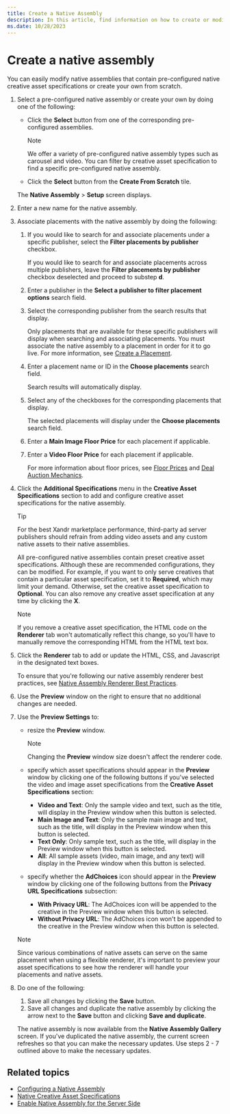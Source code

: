 ```yaml
---
title: Create a Native Assembly
description: In this article, find information on how to create or modify a native assembly.
ms.date: 10/28/2023
---
```


# Create a native assembly

You can easily modify native assemblies that contain pre-configured native creative asset specifications or create your own from scratch.

1. Select a pre-configured native assembly or create your own by doing one of the following:
    - Click the **Select** button from one of the corresponding pre-configured assemblies.

      > [!NOTE]
      > We offer a variety of pre-configured native assembly types such as carousel and video. You can filter by creative asset specification to find a specific pre-configured native assembly.

    - Click the **Select** button from the **Create From Scratch** tile.

    The **Native Assembly** > **Setup** screen displays.

1. Enter a new name for the native assembly.

1. Associate placements with the native assembly by doing the following:
    1. If you would like to search for and associate placements under a specific publisher, select the **Filter placements by publisher** checkbox.

        If you would like to search for and associate placements across multiple publishers, leave the **Filter placements by publisher** checkbox deselected and proceed to substep **d**.

    1. Enter a publisher in the **Select a publisher to filter placement options** search field.

    1. Select the corresponding publisher from the search results that display.

        Only placements that are available for these specific publishers will display when searching and associating placements. You must associate the native assembly to a placement in order for it to go live. For more information, see [Create a Placement](create-a-placement.md).

    1. Enter a placement name or ID in the **Choose placements** search field.

        Search results will automatically display.

    1. Select any of the checkboxes for the corresponding placements that display.

        The selected placements will display under the **Choose placements** search field.

    1. Enter a **Main Image Floor Price** for each placement if applicable.

    1. Enter a **Video Floor Price** for each placement if applicable.

        For more information about floor prices, see [Floor Prices](floor-prices.md) and [Deal Auction Mechanics](deal-auction-mechanics.md).

1. Click the **Additional Specifications** menu in the **Creative Asset Specifications** section to add and configure creative asset specifications for the native assembly.

    > [!TIP]
    > For the best Xandr marketplace performance, third-party ad server publishers should refrain from adding video assets and any custom native assets to their native assemblies.

    All pre-configured native assemblies contain preset creative asset specifications. Although these are recommended configurations, they can be modified. For example, if you want to only serve creatives that contain a particular asset specification, set it to **Required**, which may limit your demand. Otherwise, set the creative asset specification to **Optional**. You can also remove any
    creative asset specification at any time by clicking the **X**.

    > [!NOTE]
    > If you remove a creative asset specification, the HTML code on the **Renderer** tab won't automatically reflect this change, so you'll have to manually remove the corresponding HTML from the HTML text box.

1. Click the **Renderer** tab to add or update the HTML, CSS, and Javascript in the designated text boxes.

    To ensure that you're following our native assembly renderer best practices, see [Native Assembly Renderer Best Practices](native-assembly-renderer-best-practices.md).

1. Use the **Preview** window on the right to ensure that no additional changes are needed.

1. Use the **Preview Settings** to:
    - resize the **Preview** window.

      > [!NOTE]
      > Changing the **Preview** window size doesn't affect the renderer code.

    - specify which asset specifications should appear in the **Preview** window by clicking one of the following buttons if you've selected the video and image asset specifications from the **Creative Asset Specifications** section:
      - **Video and Text**: Only the sample video and text, such as the title, will display in the Preview window when this button is selected.
      - **Main Image and Text**: Only the sample main image and text, such as the title, will display in the Preview window when this button is selected.
      - **Text Only**: Only sample text, such as the title, will display in the Preview window when this button is selected.
      - **All**: All sample assets (video, main image, and any text) will display in the Preview window when this button is selected.

    - specify whether the **AdChoices** icon should appear in the **Preview** window by clicking one of the following buttons from the **Privacy URL Specifications** subsection:
      - **With Privacy URL**: The AdChoices icon will be appended to the creative in the Preview window when this button is selected.
      - **Without Privacy URL**: The AdChoices icon won't be appended to the creative in the Preview window when this button is selected.

    > [!NOTE]
    > Since various combinations of native assets can serve on the same placement when using a flexible renderer, it's important to preview your asset specifications to see how the renderer will handle your placements and native assets.

1. Do one of the following:
    1. Save all changes by clicking the **Save** button.
    1. Save all changes and duplicate the native assembly by clicking the arrow next to the **Save** button and clicking **Save and duplicate**.

    The native assembly is now available from the **Native Assembly Gallery** screen. If you've duplicated the native assembly, the current screen refreshes so that you can make the necessary updates. Use steps 2 - 7 outlined above to make the necessary updates.

## Related topics

- [Configuring a Native Assembly](configuring-a-native-assembly.md)
- [Native Creative Asset Specifications](native-creative-asset-specifications.md)
- [Enable Native Assembly for the Server Side](enable-native-assembly-for-the-server-side.md)
